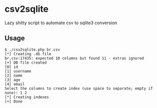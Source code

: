 # csv2sqlite
Lazy shitty script to automate csv to sqlite3 conversion

## Usage

```
$ ./csv2sqlite.php br.csv 
[*] Creating .db file
br.csv:17435: expected 10 columns but found 11 - extras ignored
[+] DB file created
[0] id
[1] username
[2] name
[3] age
[4] email
Select the columns to create index (use space to separate; empty if none): 1 2
[*] Creating indexes
[+] Done
```
